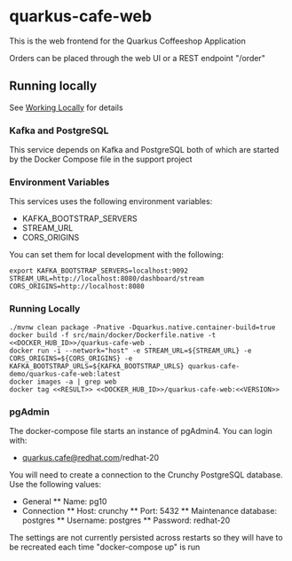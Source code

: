 # quarkus-cafe-web

This is the web frontend for the Quarkus Coffeeshop Application

Orders can be placed through the web UI or a REST endpoint "/order"

## Running locally

See [Working Locally](../WORKING-LOCALLY.md) for details

### Kafka and PostgreSQL
This service depends on Kafka and PostgreSQL both of which are started by the Docker Compose file in the support project

### Environment Variables

This services uses the following environment variables:
* KAFKA_BOOTSTRAP_SERVERS
* STREAM_URL
* CORS_ORIGINS

You can set them for local development with the following:

```shell script
export KAFKA_BOOTSTRAP_SERVERS=localhost:9092 STREAM_URL=http://localhost:8080/dashboard/stream CORS_ORIGINS=http://localhost:8080
```

### Running Locally
```shell
./mvnw clean package -Pnative -Dquarkus.native.container-build=true
docker build -f src/main/docker/Dockerfile.native -t <<DOCKER_HUB_ID>>/quarkus-cafe-web .
docker run -i --network="host" -e STREAM_URL=${STREAM_URL} -e CORS_ORIGINS=${CORS_ORIGINS} -e KAFKA_BOOTSTRAP_URLS=${KAFKA_BOOTSTRAP_URLS} quarkus-cafe-demo/quarkus-cafe-web:latest
docker images -a | grep web
docker tag <<RESULT>> <<DOCKER_HUB_ID>>/quarkus-cafe-web:<<VERSION>>
```

### pgAdmin

The docker-compose file starts an instance of pgAdmin4.  You can login with:
* quarkus.cafe@redhat.com/redhat-20

You will need to create a connection to the Crunchy PostgreSQL database.  Use the following values:
* General 
** Name: pg10
* Connection
** Host: crunchy
** Port: 5432
** Maintenance database: postgres
** Username: postgres
** Password: redhat-20

The settings are not currently persisted across restarts so they will have to be recreated each time "docker-compose up" is run



